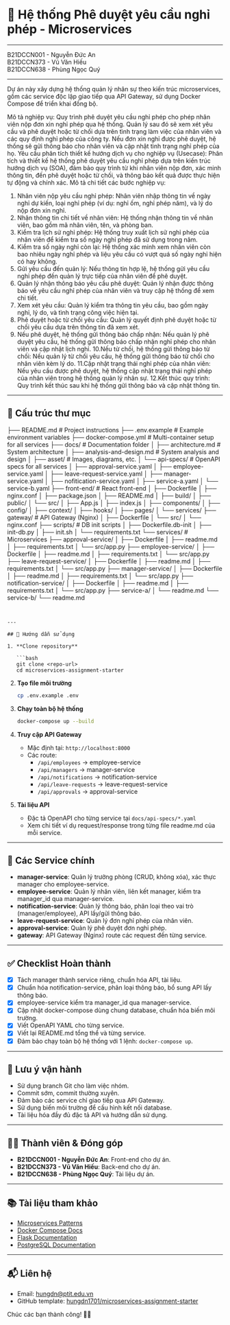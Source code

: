 # 🧩 Hệ thống Phê duyệt yêu cầu nghỉ phép - Microservices

---

B21DCCN001 - Nguyễn Đức An  
B21DCCN373 - Vũ Văn Hiếu  
B21DCCN638 - Phùng Ngọc Quý  

---

Dự án này xây dựng hệ thống quản lý nhân sự theo kiến trúc microservices, gồm các service độc lập giao tiếp qua API Gateway, sử dụng Docker Compose để triển khai đồng bộ.


Mô tả nghiệp vụ:
Quy trình phê duyệt yêu cầu nghỉ phép cho phép nhân viên nộp đơn xin nghỉ phép
qua hệ thống. Quản lý sau đó sẽ xem xét yêu cầu và phê duyệt hoặc từ chối dựa trên tình
trạng làm việc của nhân viên và các quy định nghỉ phép của công ty. Nếu đơn xin nghỉ
được phê duyệt, hệ thống sẽ gửi thông báo cho nhân viên và cập nhật tình trạng nghỉ phép
của họ.
Yêu cầu phân tích thiết kế hướng dịch vụ cho nghiệp vụ (Usecase):
Phân tích và thiết kế hệ thống phê duyệt yêu cầu nghỉ phép dựa trên kiến trúc hướng
dịch vụ (SOA), đảm bảo quy trình từ khi nhân viên nộp đơn, xác minh thông tin, đến phê
duyệt hoặc từ chối, và thông báo kết quả được thực hiện tự động và chính xác.
Mô tả chi tiết các bước nghiệp vụ:
1. Nhân viên nộp yêu cầu nghỉ phép: Nhân viên nhập thông tin về ngày nghỉ dự kiến,
loại nghỉ phép (ví dụ: nghỉ ốm, nghỉ phép năm), và lý do nộp đơn xin nghỉ.
2. Nhận thông tin chi tiết về nhân viên: Hệ thống nhận thông tin về nhân viên, bao
gồm mã nhân viên, tên, và phòng ban.
3. Kiểm tra lịch sử nghỉ phép: Hệ thống truy xuất lịch sử nghỉ phép của nhân viên để
kiểm tra số ngày nghỉ phép đã sử dụng trong năm.
4. Kiểm tra số ngày nghỉ còn lại: Hệ thống xác minh xem nhân viên còn bao nhiêu
ngày nghỉ phép và liệu yêu cầu có vượt quá số ngày nghỉ hiện có hay không.
5. Gửi yêu cầu đến quản lý: Nếu thông tin hợp lệ, hệ thống gửi yêu cầu nghỉ phép
đến quản lý trực tiếp của nhân viên để phê duyệt.
6. Quản lý nhận thông báo yêu cầu phê duyệt: Quản lý nhận được thông báo về yêu
cầu nghỉ phép của nhân viên và truy cập hệ thống để xem chi tiết.
7. Xem xét yêu cầu: Quản lý kiểm tra thông tin yêu cầu, bao gồm ngày nghỉ, lý do,
và tình trạng công việc hiện tại.
8. Phê duyệt hoặc từ chối yêu cầu: Quản lý quyết định phê duyệt hoặc từ chối yêu
cầu dựa trên thông tin đã xem xét.
9. Nếu phê duyệt, hệ thống gửi thông báo chấp nhận: Nếu quản lý phê duyệt yêu
cầu, hệ thống gửi thông báo chấp nhận nghỉ phép cho nhân viên và cập nhật lịch
nghỉ.
10.Nếu từ chối, hệ thống gửi thông báo từ chối: Nếu quản lý từ chối yêu cầu, hệ
thống gửi thông báo từ chối cho nhân viên kèm lý do.
11.Cập nhật trạng thái nghỉ phép của nhân viên: Nếu yêu cầu được phê duyệt, hệ
thống cập nhật trạng thái nghỉ phép của nhân viên trong hệ thống quản lý nhân sự.
12.Kết thúc quy trình: Quy trình kết thúc sau khi hệ thống gửi thông báo và cập nhật
thông tin.

---

## 📁 Cấu trúc thư mục

├── README.md                       # Project instructions
├── .env.example                    # Example environment variables
├── docker-compose.yml              # Multi-container setup for all services
├── docs/                           # Documentation folder
│   ├── architecture.md             # System architecture
│   ├── analysis-and-design.md      # System analysis and design
│   ├── asset/                      # Images, diagrams, etc.
│   └── api-specs/                  # OpenAPI specs for all services
│       ├── approval-service.yaml
│       ├── employee-service.yaml
│       ├── leave-request-service.yaml
│       ├── manager-service.yaml
│       ├── nofitication-service.yaml
│       ├── service-a.yaml
│       └── service-b.yaml
├── front-end/                      # React front-end
│   ├── Dockerfile
│   ├── nginx.conf
│   ├── package.json
│   ├── README.md
│   ├── build/
│   ├── public/
│   └── src/
│       ├── App.js
│       ├── index.js
│       ├── components/
│       ├── config/
│       ├── context/
│       ├── hooks/
│       ├── pages/
│       └── services/
├── gateway/                        # API Gateway (Nginx)
│   ├── Dockerfile
│   └── src/
│       └── nginx.conf
├── scripts/                        # DB init scripts
│   ├── Dockerfile.db-init
│   ├── init-db.py
│   ├── init.sh
│   └── requirements.txt
└── services/                       # Microservices
    ├── approval-service/
    │   ├── Dockerfile
    │   ├── readme.md
    │   ├── requirements.txt
    │   └── src/app.py
    ├── employee-service/
    │   ├── Dockerfile
    │   ├── readme.md
    │   ├── requirements.txt
    │   └── src/app.py
    ├── leave-request-service/
    │   ├── Dockerfile
    │   ├── readme.md
    │   ├── requirements.txt
    │   └── src/app.py
    ├── manager-service/
    │   ├── Dockerfile
    │   ├── readme.md
    │   ├── requirements.txt
    │   └── src/app.py
    ├── notification-service/
    │   ├── Dockerfile
    │   ├── readme.md
    │   ├── requirements.txt
    │   └── src/app.py
    ├── service-a/
    │   └── readme.md
    └── service-b/
        └── readme.md
```


---

## 🚀 Hướng dẫn sử dụng

1. **Clone repository**

   ```bash
   git clone <repo-url>
   cd microservices-assignment-starter
   ```

2. **Tạo file môi trường**

   ```bash
   cp .env.example .env
   ```

3. **Chạy toàn bộ hệ thống**

   ```bash
   docker-compose up --build
   ```

4. **Truy cập API Gateway**
   - Mặc định tại: `http://localhost:8000`
   - Các route:
     - `/api/employees` → employee-service
     - `/api/managers` → manager-service
     - `/api/notifications` → notification-service
     - `/api/leave-requests` → leave-request-service
     - `/api/approvals` → approval-service

5. **Tài liệu API**
   - Đặc tả OpenAPI cho từng service tại `docs/api-specs/*.yaml`
   - Xem chi tiết ví dụ request/response trong từng file readme.md của mỗi service.

---

## 🧩 Các Service chính

- **manager-service**: Quản lý trưởng phòng (CRUD, không xóa), xác thực manager cho employee-service.
- **employee-service**: Quản lý nhân viên, liên kết manager, kiểm tra manager_id qua manager-service.
- **notification-service**: Quản lý thông báo, phân loại theo vai trò (manager/employee), API lấy/gửi thông báo.
- **leave-request-service**: Quản lý đơn nghỉ phép của nhân viên.
- **approval-service**: Quản lý phê duyệt đơn nghỉ phép.
- **gateway**: API Gateway (Nginx) route các request đến từng service.

---

## ✅ Checklist Hoàn thành
- [x] Tách manager thành service riêng, chuẩn hóa API, tài liệu.
- [x] Chuẩn hóa notification-service, phân loại thông báo, bổ sung API lấy thông báo.
- [x] employee-service kiểm tra manager_id qua manager-service.
- [x] Cập nhật docker-compose dùng chung database, chuẩn hóa biến môi trường.
- [x] Viết OpenAPI YAML cho từng service.
- [x] Viết lại README.md tổng thể và từng service.
- [x] Đảm bảo chạy toàn bộ hệ thống với 1 lệnh: `docker-compose up`.

---

## 📌 Lưu ý vận hành
- Sử dụng branch Git cho làm việc nhóm.
- Commit sớm, commit thường xuyên.
- Đảm bảo các service chỉ giao tiếp qua API Gateway.
- Sử dụng biến môi trường để cấu hình kết nối database.
- Tài liệu hóa đầy đủ đặc tả API và hướng dẫn sử dụng.

---

## 👩‍💻 Thành viên & Đóng góp
- **B21DCCN001 - Nguyễn Đức An**: Front-end cho dự án.
- **B21DCCN373 - Vũ Văn Hiếu**: Back-end cho dự án.
- **B21DCCN638 - Phùng Ngọc Quý**: Tài liệu dự án.


---

## 📚 Tài liệu tham khảo
- [Microservices Patterns](https://microservices.io/patterns/index.html)
- [Docker Compose Docs](https://docs.docker.com/compose/)
- [Flask Documentation](https://flask.palletsprojects.com/)
- [PostgreSQL Documentation](https://www.postgresql.org/docs/)

---

## 📬 Liên hệ
- Email: [hungdn@ptit.edu.vn](mailto:hungdn@ptit.edu.vn)
- GitHub template: [hungdn1701/microservices-assignment-starter](https://github.com/hungdn1701/microservices-assignment-starter)

Chúc các bạn thành công! 💪🚀

